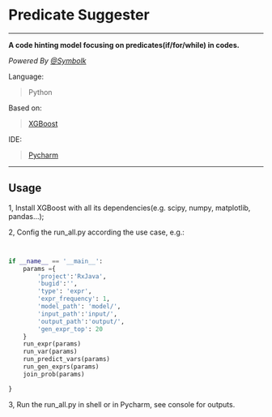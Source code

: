 # Predicate Suggester

---

**A code hinting model focusing on predicates(if/for/while) in codes.**

_Powered By [@Symbolk](http://www.symbolk.com)_

Language:

> Python

Based on:

> [XGBoost](https://github.com/dmlc/xgboost)

IDE:

> [Pycharm](http://www.jetbrains.com/pycharm/)

---

## Usage

1, Install XGBoost with all its dependencies(e.g. scipy, numpy, matplotlib, pandas...);

2, Config the run_all.py according the use case, e.g.:

```python


if __name__ == '__main__':
    params ={
        'project':'RxJava',
        'bugid':'',
        'type': 'expr',
        'expr_frequency': 1,
        'model_path': 'model/',
        'input_path':'input/',
        'output_path':'output/',
        'gen_expr_top': 20
    }
    run_expr(params)
    run_var(params)
    run_predict_vars(params)
    run_gen_exprs(params)
    join_prob(params)

}
```

3, Run the run_all.py in shell or in Pycharm, see console for outputs.

